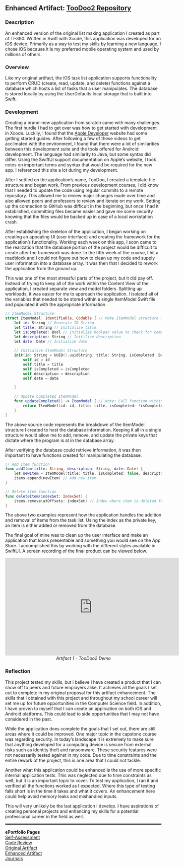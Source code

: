 ## Enhanced Artifact: [TooDoo2 Repository](https://github.com/Dustin-SNHU/TooDoo2)<br>

### Description
An enhanced version of the original list making application I created as part of IT-390. Written in Swift with Xcode, this application was developed for an iOS device. Primarily as a way to test my skills by learning a new language, I chose iOS because it is my preferred mobile operating system and used by millions of others.

### Overview
Like my original artifact, the iOS task list application supports functionality to perform CRUD (create, read, update, and delete) functions against a database which hosts a list of tasks that a user manipulates. The database is stored locally by using the UserDefaults local storage that is built into Swift. 

### Development
Creating a brand-new application from scratch came with many challenges. The first hurdle I had to get over was how to get started with development in Xcode. Luckily, I found that the [Apple Developer](https://developer.apple.com) website had some getting started guides. After following a few of these videos to get acclimated with the environment, I found that there were a lot of similarities between this development suite and the tools offered for Android development. The language had similarity to Java, but some syntax did differ. Using the SwiftUI support documentation on Apple’s website, I took notes on important terms and syntax that would be required for the new app. I referenced this site a lot during my development.

After I settled on the application’s name, TooDoo, I created a template file structure and began work. From previous development courses, I did know that I needed to update the code using regular commits to a remote repository. This allowed me to review major changes made over time and also allowed peers and professors to review and iterate on my work. Setting up the connection to GitHub was difficult in the beginning, but once I had it established, committing files became easier and gave me some security knowing that the files would be backed up in case of a local workstation crash.

 After establishing the skeleton of the application, I began working on creating an appealing UI (user interface) and creating the framework for the application’s functionality. Working each week on this app, I soon came to the realization that the database portion of the project would be difficult to create after the framework was done. In the fifth week of the course, I hit a roadblock and I could not figure out how to clean up my code and supply user information into a database array. It was then that I decided to rework the application from the ground up.

This was one of the most stressful parts of the project, but it did pay off. Instead of trying to keep all of the work within the Content View of the application, I created separate view and model folders. Splitting up workloads, it was easier for me to approach the application. I isolated all of the variables that needed to be stored within a single ItemModel Swift file and populated it with the appropriate information.

```swift
// ItemModel Structure
struct ItemModel: Identifiable, Codable { // Make ItemModel structure identifiable and codable
    let id: String // Generate ID String
    let title: String // Initialize title
    let isCompleted: Bool // Initialize boolean value to check for completed tasks
    let description: String // Initilize description
    let date: Date // Initialize date
    
    // Initialize ItemModel Structure
    init(id: String = UUID().uuidString, title: String, isCompleted: Bool, description: String, date: Date) { // Automatically create a unique ID for storing data
        self.id = id
        self.title = title
        self.isCompleted = isCompleted
        self.description = description
        self.date = date

    }
    
    // Update Completed ItemModel
    func updateCompleted() -> ItemModel { // Note: Call function within the ItemModel
        return ItemModel(id: id, title: title, isCompleted: !isCompleted, description: description, date: date)
    }
}
```

The above source code represents the breakdown of the ItemModel structure I created to host the database information. Keeping it all in a single structure would allow me to add, remove, and update the private keys that dictate where the program is at in the database array.

After verifying the database could retrieve information, it was then important to have functions created for manipulating the database.
```swift
// Add item function
func addItem(title: String, description: String, date: Date) {
    let newItem = ItemModel(title: title, isCompleted: false, description: description, date: date) // A new item will be added with title and isCompleted as being false
    items.append(newItem) // Add new item
}
```

```swift
// Delete item function
func deleteItem(indexSet: IndexSet) {
    items.remove(atOffsets: indexSet) // Index where item is deleted from
}
```

The above two examples represent how the application handles the addition and removal of items from the task list. Using the index as the private key, an item is either added or removed from the database.

The final goal of mine was to clean up the user interface and make an application that looks presentable and something you would see on the App Store. I accomplished this by working with the different styles available in SwiftUI. A screen recording of the final product can be viewed below.

<p align="center"><iframe width="560" height="315" src="https://www.youtube.com/embed/o4pGAJIfTDI" title="YouTube video player" frameborder="0" allow="accelerometer; autoplay; clipboard-write; encrypted-media; gyroscope; picture-in-picture" allowfullscreen></iframe><br>
<i>Artifact 1 - TooDoo2 Demo</i></p>


### Reflection
This project tested my skills, but I believe I have created a product that I can show off to peers and future employers alike. It achieves all the goals I set out to complete in my original proposal for this artifact enhancement. The skills that I obtained with this project and throughout my school career will set me up for future opportunities in the Computer Science field. In addition, I have proven to myself that I can create an application on both iOS and Android platforms. This could lead to side opportunities that I may not have considered in the past.

While the application does complete the goals that I set out, there are still areas where it could be improved. One major topic in the capstone course was regarding security. In today’s landscape it is extremely to make sure that anything developed for a computing device is secure from external risks such as identity theft and ransomware. These security features were not necessarily tested against in my code. Due to time constraints and the entire rework of the project, this is one area that I could not tackle. 

Another what this application could be enhanced is the use of more specific internal application tests. This was neglected due to time constraints as well, but it is an important topic to cover. To test my application, I ran it and verified all the functions worked as I expected. Where this type of testing falls short is in the time it takes and what it covers. An enhancement here could help avoid memory leaks and mishandled inputs. 

This will very unlikely be the last application I develop. I have aspirations of creating personal projects and enhancing my skills for a potential professional career in the field as well.  

<hr style="border:2px solid gray">

**ePortfolio Pages**<br>
[Self-Assessment](https://dustin-snhu.github.io)<br>
[Code Review](https://dustin-snhu.github.io/code_review)<br>
[Original Artifact](https://dustin-snhu.github.io/original_artifact)<br>
[Enhanced Artifact](https://dustin-snhu.github.io/enhanced_artifact)<br>
[Journals](https://dustin-snhu.github.io/journals)

